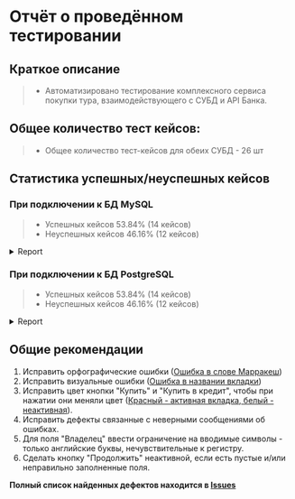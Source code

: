 # Отчёт о проведённом тестировании

## Краткое описание
> * Автоматизировано тестирование комплексного сервиса покупки тура, взаимодействующего с СУБД и API Банка.

## Общее количество тест кейсов: 
> * Общее количество тест-кейсов для обеих СУБД - 26 шт

## Статистика успешных/неуспешных кейсов

### При подключении к БД MySQL
> * Успешных кейсов 53.84% (14 кейсов)
> * Неуспешных кейсов 46.16% (12 кейсов)
<details>
   <summary>Report</summary>

![ScreenShot](pic/mysql.png)
  
![ScreenShot](pic/mysql1.png)
  
![ScreenShot](pic/mysql2.png)
</details>

### При подключении к БД PostgreSQL
> * Успешных кейсов 53.84% (14 кейсов)
> * Неуспешных кейсов 46.16% (12 кейсов)
<details>
   <summary>Report</summary>

![ScreenShot](pic/PostgreSQL.png)

![ScreenShot](pic/PostgreSQL1.png)

![ScreenShot](pic/PostgreSQL2.png)
</details>

## Общие рекомендации
1. Исправить орфографические ошибки ([Ошибка в слове Марракеш](https://github.com/Aleks4404/DiplomaProjectOfTheProfessionTester/issues/1))
2. Исправить визуальные ошибки ([Ошибка в названии вкладки](https://github.com/Aleks4404/DiplomaProjectOfTheProfessionTester/issues/5)) 
3. Исправить цвет кнопки "Купить" и "Купить в кредит", чтобы при нажатии они меняли цвет ([Красный - активная вкладка, белый - неактивная](https://github.com/Aleks4404/DiplomaProjectOfTheProfessionTester/issues/4)).
3. Исправить дефекты связанные с неверными сообщениями об ошибках.
4. Для поля "Владелец" ввести ограничение на вводимые символы - только английские буквы, нечувствительные к регистру.
5. Сделать кнопку "Продолжить" неактивной, если есть пустые и/или неправильно заполненные поля.

**Полный список найденных дефектов находится в [Issues](https://github.com/Aleks4404/DiplomaProjectOfTheProfessionTester/issues)**